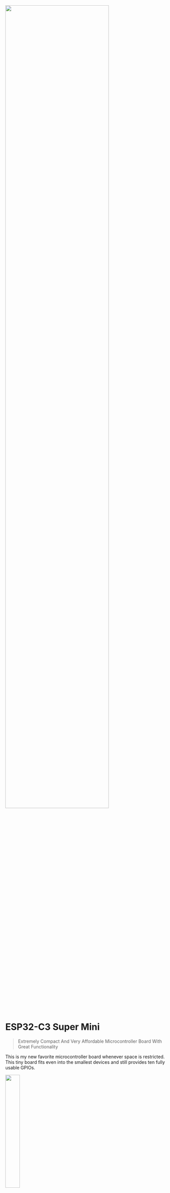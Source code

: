 <img src="/assets/images/processor.png" width="80%" height="80%" />
 
# ESP32-C3 Super Mini

> Extremely Compact And Very Affordable Microcontroller Board With Great Functionality

This is my new favorite microcontroller board whenever space is restricted. This tiny board fits even into the smallest devices and still provides ten fully usable GPIOs. 



<img src="images/c3_anglefront_overview_t.png" width="30%" height="30%" />

It is compatible with all *ESP32* development environments, [ESPHome](https://done.land/tools/software/esphome/introduction/), and you can directly upload open-source firmware made for *ESP32*, like [WLED](https://kno.wled.ge/). 

[Here is an example](https://done.land/components/microcontroller/howtouse/firmware/fromsomeoneelse/wled/) that shows how you can use the *ESP32 C3 SuperMini* and a *8x8 WS2812 LED Panel* to create an awesome colorful light cube - without any programming and just three short wires:


<img src="images/wled_proj_simple_gray6_t.png" width="50%" height="50%" />

## Overview

The *ESP32 C3 SuperMini* is energy efficient, widely available and very affordable, and both its computational power and its 4MB flash size are more than sufficient for most DIY projects. I have replaced *Arduinos* and *ESP8266* with this board in most of my new projects. 

When more than 10 GPIOs are needed, or when a *dual core* is required for computational intense tasks, I typically choose the [ESP32-S2 Mini](https://done.land/components/microcontroller/families/esp/esp32/s2/s2mini/). I tend to use classic *ESP32S* only when I need full backwards compatibility, i.e. when using third party firmware that isn't yet available for the newer *ESP32* family members. 




Here are the *ESP32 C2 SuperMini* benefits:

* **Compact:** very small (*22.5x18mm*)
* **Easy To Use:** works out of the box with many environments like *platform.io* or *ESPHome*. There are no issues with entering *firmware upload mode*, and no fiddling with pressing "boot" buttons to select the right mode.
* **Low Power:** low power consumption, supports *Bluetooth BLE*, making it ideal for battery-operated devices
* **Shields:** battery shields are available that add battery charging and portable power supply to the *C3 Super Mini* 
* **Affordable:** typically available for under €1.50 

### GPIOs

The board has a *USB-C* connector and 10 freely usable *GPIOs*. Four *GPIOs* can be used as *analog input*:



<img src="images/c3_supermini_gpio_pins.png" width="50%" height="50%" />


### Programmable Blue LED

A programmable *blue LED* is connected to *GPIO 8* (inverted: *low* active), and a *red power LED* is *on* when the board is connected to *5V* (using its internal voltage regulator). This red LED is *off* when you power the board directly via the *3.3V* pin, i.e. from a battery. This makes sense to conserve energy when power is limited.



### Conclusion

While it is more than twice as fast as a *ESP8266*, it is a *single core* controller running at *160MHz* clock speed. Classic *ESP32S* are *dual-core* running at *240MHz* and are roughly three times as fast. That said, most DIY projects do not require such speeds, and speed comes at cost: power consumption. If your project does involve very computing-intense tasks or needs to respond in real-time to more than one task, you may want to use a classic *ESP32S* or its successor *ESP32-S3*.

Its very small form factor limits the number of exposed GPIOs. If 10 GPIOs are not enough, you may have to look into larger boards that provide the room for exposing up to 22 GPIOs.


<img src="images/c3_angle_overview_t.png" width="50%" height="50%" />


## Caveat: Defective Board Designs

While this board is readily available from many sellers, there are subtle differences in board layout. In 2024, board designs started to occasionally surface that may cause issues with *WiFi connectivity*:

<img src="images/esp32-c3-supermini-defective_design.png" width="100%" height="100%" />

On the left, you see the "normal" board design, and on the right the "revised" layout. In the new layout, the crystal clearly has moved closer to the ceramic *WiFi antenna*.

### WiFi Sending Impaired
Users of the new board report that while they can *receive* WiFi networks, **connecting** to WiFi networks was impossible or took very long. Other users reported that connection required [physically touching the antenna](https://esp32.com/viewtopic.php?f=19&t=41895#p137745). Others experienced [connectivity issues when female pin headers were added](http://esp32.io/viewtopic.php?f=19&t=42069), especially when *pin 21* was wired.

All observations indicate interference during *WiFi transmission*, most probably caused by the relocation of the crystal closer to the antenna: once transmission power is reduced (i.e. by touching the antenna), the problem went away. Likewise, once pin headers were installed, and once wires were connected to pin 21 (closest to antenna), this increased field strengths and aggrevated the interference.

### Remedy
While you can safely use the defective boards for many taks not involving *WiFi*, a workaround to make the board transmit correctly is to *reduce the transmission power* by code, i.e. via `WiFi.setTxPower(WIFI_POWER_8_5dBm);`. Reducing the transmission power prevents the interference from reaching critical levels.

By reducing the WiFi transmission power, you coincidentally reduce the overall power consumption, and since the lower transmission power is still sufficient for most home environments with decent WiFi coverage, this does not need to be a bad thing.

This workaround may be impractical when your *C3 SuperMini* needs to operate in weak WiFi environments or far away from your access points (i.e. in the garden) in which case you should return defective boards. 

> [!NOTE]
> The vast majority of *C3 SuperMini* use a flawless board design. Apparently, only selected charges of this board were affected by a "redesign". If in doubt, you can measure the distance between the crystal and the ceramic antenna (see image above). There should be a gap of at least *1mm*. Affected boards show a gap of just *0.3mm*. [Here](https://roryhay.es/blog/esp32-c3-super-mini-flaw) is a more in-depth article describing the hardware differences.




## Performance
*ESP32 C3 SuperMini* is a great replacement for *ESP8266* and more than doubles its processing speed. It also comes with a solid voltage regulator (most ESP8266 ship with under-rated voltage regulators that easily brown out once you connect power-hungry external sensors). 

Here is a quick performance comparison:

| Microcontroller | Performance | SRAM | PSRAM |
| --- | --- | --- | --- |
| ESP32-C3 | 160-200MIPS | 400KB | n/a |
| ESP8266 | 80MIPS | 160KB + 64KB Instruction RAM + 96KB Data RAM | n/a |
| ESP32S | 600MIPS | 520KB | optional, up to 4MB |

## GPIO
The ESP32-C3 has 22 GPIOs of which the *C3 Super Mini* exposes 13 due to its compact size. Of these 13 GPIO, 10 are freely usable whereas the remaining 3 GPIOs are strapping pins and cannot be used during the boot procedure.


<img src="images/c3_bottom_overview_t.png" width="50%" height="50%" />

| Pin | Description | Remark |
| --- | --- | --- |
| 5V | External or USB power | activates the internal voltage regulator and turns on the red power LED |
| G | *GND* | |
| 3.3 | 3.3V directly (3.0-3.6V) | **bypasses the voltage regulator** and does not turn on the red power LED. Use this pin for low-energy scenarios, i.e. battery operation, but take **extreme caution** to not exceed the voltage limits, i.e. use a *LiFePo4* cell or an external voltage regulator. This pin **directly powers** the microcontroller. Exceeding *3.6V* will irreversibly damage the microcontroller. You **cannot use LiIon** batteries directly.<br/><br/>When supplying power to the *5V* pin, this pin exposes the *3.3V* produced by the internal voltage regulator |
| 0-10 | *GPIO0* - *GPIO10* | 2 and 9 are strapping pins that are reserved during boot. 8 controls the blue LED on the board (inverted) |
| 20-21 | *GPIO20*-*GPIO21* |



All GPIOs are multifunctional and can be configured for various purposes, such as digital I/O, ADC (Analog-to-Digital Converter), UART, SPI, I2C, PWM, and more. 

### Ten Freely Usable GPIOs

These 10 GPIO can be freely used:

| Pin | Remark |
| --- | --- |
| 0 | can be used for analog input (ADC1) |
| 2 | can be used for analog input (ADC1) |
| 3 | can be used for analog input (ADC1) |
| 4 | can be used for analog input (ADC1) |
| 5 | can be used for analog input (ADC1) |
| 6 |  |
| 7 |  |
| 10 |  |
| 20 |  |
| 21 |  |

### Additional Three GPIOs

If you require more *GPIOs*, then these three GPIOs can be used with some restrictions: make sure your circuitry isn't pulling any of these up or down by hardware. 

Since these strapping pins are only used during boot (when your firmware isn't yet active), you can use them freely in your softwaee (firmware). Justu make sure your wiring doesn't tamper with their state. Else, your board may not boot properly.

| Pin | Remark | Default |
| --- | --- | --- |
| 8 | connected to blue LED (*low* turns LED on). Controls ROM message printing (not critical) | floating |
| 2 | strapping pin, do not use during boot (selects boot mode) | floating |
| 9 | strapping pin, do not use during boot (boot button) | pulled up |

> [!NOTE]
> *JTAG* is available on *GPIO4*-*GPIO7*.


### Interfaces

| Interface | Pins | Remarks |
| --- | --- | --- |
| ADC1 | *GPIO0*-*GPIO4* | Analog input, 12bit, 0-3.3V (supply voltage) are transformed to 0-4096 digitally |
| ADC2 | *GPIO5* | cannot be used when *WiFi* is enabled |
| I2C | *any* | recommended to use external pull-ups |
| SPI | *any* | |
| LED PWM | *any* | 6 channels |
| UART | *any * | |


### Boot Modes
The strapping pins control the boot behavior during the boot process:

| Mode | GPIO2 | GPIO8 | GPIO9 |
| --- | --- | --- | --- |
| SPI Boot (normal) | *high* | *any* | *high* |
| UART/JTAG (firmware upload) | *high* | *high* | *high* |



### Board Schematics

<img src="images/esp32-c3-supermini-schematic_t.png" width="100%" height="100%" />

### Programmable LED
The board has a *blue LED* connected to *GPIO8*. This *LED* is *inverted* because it is sinked, not sourced: *low* turns the LED **on**, and *high* turns it **off**.

## Programming

The *ESP32-C3 Super Mini* is widely adopted and simple to use.

### platformio
In *platformio*, use the board [`ESP32-C3-DevKitM-1`](https://docs.platformio.org/en/latest/boards/espressif32/esp32-c3-devkitm-1.html).

````
[env:esp32-c3-devkitm-1]
platform = espressif32
board = esp32-c3-devkitm-1
````

More specialited IDs like [lolin_c3_mini](https://docs.platformio.org/en/latest/boards/espressif32/lolin_c3_mini.html) may work even better:

````
[env:lolin_c3_mini]
platform = espressif32
board = seeed_xiao_esp32c3
````

### ESPHome
In *ESPHome configurations*, use the board id `esp32-c3-devkitm-1`:

````
esp32:
  board: esp32-c3-devkitm-1
````

You can adjust and override specs if needed:

````
esphome:
  name: c3-supermini-test
  friendly_name: C3 SuperMini Test
  platformio_options:
    board_build.f_flash: 40000000L
    board_build.flash_mode: dio
    board_build.flash_size: 4MB

esp32:
  board: esp32-c3-devkitm-1
  variant: esp32c3
  framework:
    type: arduino

light:
  - platform: status_led
    name: "Status LED"
    id: esp_status_led
    icon: "mdi:alarm-light"
    pin:
      number: GPIO8
      inverted: true
    restore_mode: ALWAYS_OFF
````

> Tags: ESP32-C3, C3

[Visit Page on Website](https://done.land/components/microcontroller/families/esp/esp32/c3/c3supermini?845657081329241300) - created 2024-08-28 - last edited 2024-12-11
